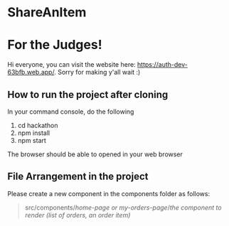 # ShareAnItem

# For the Judges!
Hi everyone, you can visit the website here: https://auth-dev-63bfb.web.app/. Sorry for making y'all wait :)

## How to run the project after cloning
In your command console, do the following
1. cd hackathon
2. npm install
3. npm start

The browser should be able to opened in your web browser

## File Arrangement in the project
Please create a new component in the components folder as follows:
> src/components/*home-page or my-orders-page*/*the component to render (list of orders, an order item)*
